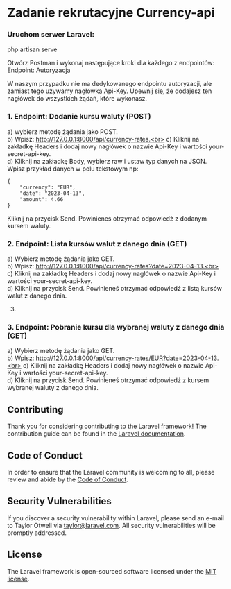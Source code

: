 <h1>Zadanie rekrutacyjne Currency-api</h1>

<h3>Uruchom serwer Laravel:</h3>

php artisan serve

Otwórz Postman i wykonaj następujące kroki dla każdego z endpointów:
Endpoint: Autoryzacja

W naszym przypadku nie ma dedykowanego endpointu autoryzacji, ale zamiast tego używamy nagłówka Api-Key. Upewnij się, że dodajesz ten nagłówek do wszystkich żądań, które wykonasz.


<h3>1. Endpoint: Dodanie kursu waluty (POST)</h3>

a) wybierz metodę żądania jako POST.<br>
b) Wpisz: http://127.0.0.1:8000/api/currency-rates.<br>
c) Kliknij na zakładkę Headers i dodaj nowy nagłówek o nazwie Api-Key i wartości your-secret-api-key.<br>
d) Kliknij na zakładkę Body, wybierz raw i ustaw typ danych na JSON.<br>
Wpisz przykład danych w polu tekstowym np:<br>
```
{
    "currency": "EUR",
    "date": "2023-04-13",
    "amount": 4.66
}
```
Kliknij na przycisk Send. Powinieneś otrzymać odpowiedź z dodanym kursem waluty.


<h3>2. Endpoint: Lista kursów walut z danego dnia (GET)</h3>

a) Wybierz metodę żądania jako GET.<br>
b) Wpisz: http://127.0.0.1:8000/api/currency-rates?date=2023-04-13.<br>
c) Kliknij na zakładkę Headers i dodaj nowy nagłówek o nazwie Api-Key i wartości your-secret-api-key.<br>
d) Kliknij na przycisk Send. Powinieneś otrzymać odpowiedź z listą kursów walut z danego dnia.<br>

3.
<h3>3. Endpoint: Pobranie kursu dla wybranej waluty z danego dnia (GET)</h3>

a) Wybierz metodę żądania jako GET.<br>
b) Wpisz: http://127.0.0.1:8000/api/currency-rates/EUR?date=2023-04-13.<br>
c) Kliknij na zakładkę Headers i dodaj nowy nagłówek o nazwie Api-Key i wartości your-secret-api-key.<br>
d) Kliknij na przycisk Send. Powinieneś otrzymać odpowiedź z kursem wybranej waluty z danego dnia.<br>


## Contributing

Thank you for considering contributing to the Laravel framework! The contribution guide can be found in the [Laravel documentation](https://laravel.com/docs/contributions).

## Code of Conduct

In order to ensure that the Laravel community is welcoming to all, please review and abide by the [Code of Conduct](https://laravel.com/docs/contributions#code-of-conduct).

## Security Vulnerabilities

If you discover a security vulnerability within Laravel, please send an e-mail to Taylor Otwell via [taylor@laravel.com](mailto:taylor@laravel.com). All security vulnerabilities will be promptly addressed.

## License

The Laravel framework is open-sourced software licensed under the [MIT license](https://opensource.org/licenses/MIT).
